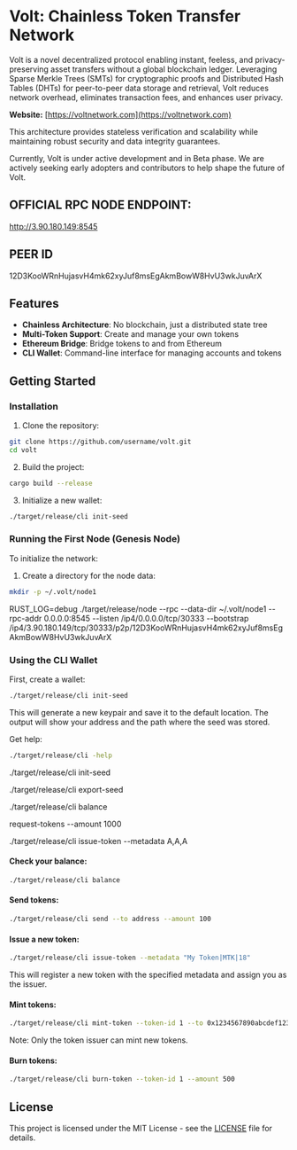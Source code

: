 # Volt: Chainless Token Transfer Network

Volt is a novel decentralized protocol enabling instant, feeless, and privacy-preserving asset transfers without a global blockchain ledger. Leveraging Sparse Merkle Trees (SMTs) for cryptographic proofs and Distributed Hash Tables (DHTs) for peer-to-peer data storage and retrieval, Volt reduces network overhead, eliminates transaction fees, and enhances user privacy.

**Website:** [https://voltnetwork.com](https://voltnetwork.com)

This architecture provides stateless verification and scalability while maintaining robust security and data integrity guarantees.

Currently, Volt is under active development and in Beta phase. We are actively seeking early adopters and contributors to help shape the future of Volt.

## OFFICIAL RPC NODE ENDPOINT:

http://3.90.180.149:8545

## PEER ID

12D3KooWRnHujasvH4mk62xyJuf8msEgAkmBowW8HvU3wkJuvArX

## Features

-  **Chainless Architecture**: No blockchain, just a distributed state tree
-  **Multi-Token Support**: Create and manage your own tokens
-  **Ethereum Bridge**: Bridge tokens to and from Ethereum
-  **CLI Wallet**: Command-line interface for managing accounts and tokens

## Getting Started

### Installation

1. Clone the repository:

```bash
git clone https://github.com/username/volt.git
cd volt
```

2. Build the project:

```bash
cargo build --release
```

3. Initialize a new wallet:

```bash
./target/release/cli init-seed
```

### Running the First Node (Genesis Node)

To initialize the network:

1. Create a directory for the node data:

```bash
mkdir -p ~/.volt/node1
```

RUST_LOG=debug ./target/release/node --rpc --data-dir ~/.volt/node1 --rpc-addr 0.0.0.0:8545 --listen /ip4/0.0.0.0/tcp/30333 --bootstrap /ip4/3.90.180.149/tcp/30333/p2p/12D3KooWRnHujasvH4mk62xyJuf8msEgAkmBowW8HvU3wkJuvArX

### Using the CLI Wallet

First, create a wallet:

```bash
./target/release/cli init-seed
```

This will generate a new keypair and save it to the default location. The output will show your address and the path where the seed was stored.

Get help:

```bash
./target/release/cli -help
```

./target/release/cli init-seed

./target/release/cli export-seed

./target/release/cli balance

request-tokens --amount 1000

./target/release/cli issue-token --metadata A,A,A

#### Check your balance:

```bash
./target/release/cli balance
```

#### Send tokens:

```bash
./target/release/cli send --to address --amount 100
```

#### Issue a new token:

```bash
./target/release/cli issue-token --metadata "My Token|MTK|18"
```

This will register a new token with the specified metadata and assign you as the issuer.

#### Mint tokens:

```bash
./target/release/cli mint-token --token-id 1 --to 0x1234567890abcdef1234567890abcdef1234567890abcdef1234567890abcdef --amount 1000
```

Note: Only the token issuer can mint new tokens.

#### Burn tokens:

```bash
./target/release/cli burn-token --token-id 1 --amount 500
```

## License

This project is licensed under the MIT License - see the [LICENSE](LICENSE) file for details.
